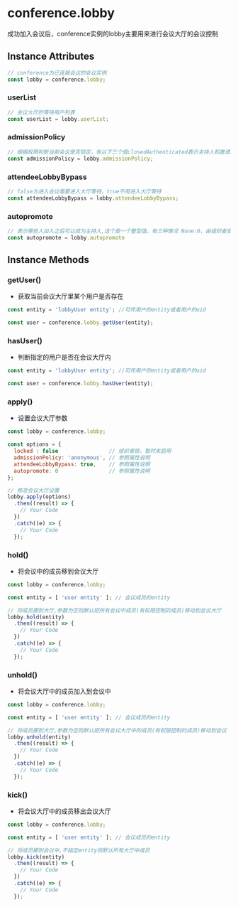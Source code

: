 # conference.lobby
成功加入会议后，conference实例的lobby主要用来进行会议大厅的会议控制

## Instance Attributes
```js
// conference为已连接会议的会议实例
const lobby = conference.lobby;
```

### userList
```js
// 会议大厅的等待用户列表
const userList = lobby.userList;
```

### admissionPolicy
```js
// 根据权限判断当前会议是否锁定，有以下三个值closedAuthenticated表示主持人和邀请的用户; openAuthenticated表示与组织者同一个域或者联盟内的用户; anonymous表示任何人都可以加入会议(非此值这会议处于锁定状态，部分成员无法直接入会)
const admissionPolicy = lobby.admissionPolicy;
```

### attendeeLobbyBypass
```js
// false为进入会议需要进入大厅等待，true不用进入大厅等待
const attendeeLobbyBypass = lobby.attendeeLobbyBypass;
```

### autopromote
```js
// 表示哪些人加入之后可以成为主持人,这个是一个整型值，有三种情况 None:0，由组织者安排主持人; Everyone:所有人2147483648，默认值，转为二级制即0x80000000(bit 31); Company:(同一个域或者联盟内的) 32768转为二进制即0x00008000(bit 15)
const autopromote = lobby.autopromote
```

## Instance Methods

### getUser()
* 获取当前会议大厅里某个用户是否存在

```js
const entity = 'lobbyUser entity'; //可传用户的entity或者用户的uid

const user = conference.lobby.getUser(entity);
```

### hasUser()
* 判断指定的用户是否在会议大厅内

```js
const entity = 'lobbyUser entity'; //可传用户的entity或者用户的uid

const user = conference.lobby.hasUser(entity);
```

### apply()
* 设置会议大厅参数
```js
const lobby = conference.lobby;

const options = {
  locked : false                // 组织者锁，暂时未启用
  admissionPolicy: 'anonymous', // 参照属性说明
  attendeeLobbyBypass: true,    // 参照属性说明
  autopromote: 0                // 参照属性说明
};

// 修改会议大厅设置
lobby.apply(options)
  .then((result) => {
    // Your Code
  })
  .catch((e) => {
    // Your Code
  });
```

### hold()
* 将会议中的成员移到会议大厅
```js
const lobby = conference.lobby;

const entity = [ 'user entity' ]; // 会议成员的entity

// 将成员挪到大厅,参数为空则默认把所有会议中成员(有权限控制的成员)移动到会议大厅
lobby.hold(entity)
  .then((result) => {
    // Your Code
  })
  .catch((e) => {
    // Your Code
  });
```

### unhold()
* 将会议大厅中的成员加入到会议中
```js
const lobby = conference.lobby;

const entity = [ 'user entity' ]; // 会议成员的entity

// 将成员挪到大厅,参数为空则默认把所有会议大厅中的成员(有权限控制的成员)移动到会议
lobby.unhold(entity)
  .then((result) => {
    // Your Code
  })
  .catch((e) => {
    // Your Code
  });
```

### kick()
* 将会议大厅中的成员移出会议大厅
```js
const lobby = conference.lobby;

const entity = [ 'user entity' ]; // 会议成员的entity

// 将成员挪到会议中,不指定entity则默认所有大厅中成员
lobby.kick(entity)
  .then((result) => {
    // Your Code
  })
  .catch((e) => {
    // Your Code
  });
```
